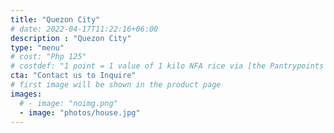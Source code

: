 ```yaml
---
title: "Quezon City"
# date: 2022-04-17T11:22:16+06:00
description : "Quezon City"
type: "menu"
# cost: "Php 125"
# costdef: "1 point = 1 value of 1 kilo NFA rice via [the Pantrypoints system](https://pantrypoints.com)"
cta: "Contact us to Inquire"
# first image will be shown in the product page
images:
  # - image: "noimg.png"
  - image: "photos/house.jpg"
---
```

